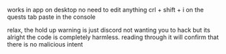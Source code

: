 works in app on desktop
no need to edit anything
crl + shift + i on the quests tab
paste in the console


relax, the hold up warning is just discord not wanting you to hack
but its alright
the code is completely harmless.
reading through it will confirm that there is no malicious intent
